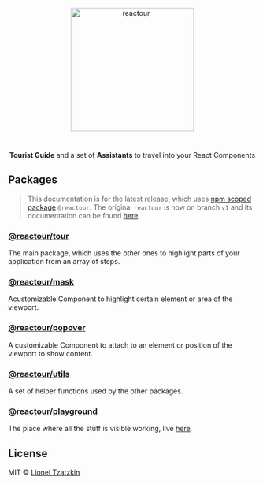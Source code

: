 <p align="center">
  <img alt="reactour" title="reactour" src="https://raw.githubusercontent.com/elrumordelaluz/reactour/master/logo.svg" width="250">
</p>
<p align="center" style="margin-top: 40px">
  <strong>Tourist Guide</strong> and a set of <strong>Assistants</strong> to travel into your React Components
</p>

## Packages

> This documentation is for the latest release, which uses [npm scoped package](https://docs.npmjs.com/cli/v7/using-npm/scope) `@reactour`. The original `reactour` is now on branch `v1` and its documentation can be found [here](https://github.com/elrumordelaluz/reactour/tree/v1).

### [@reactour/tour](https://github.com/elrumordelaluz/reactour/tree/master/packages/tour)

The main package, which uses the other ones to highlight parts of your application from an array of steps.

### [@reactour/mask](https://github.com/elrumordelaluz/reactour/tree/master/packages/mask)

Acustomizable Component to highlight certain element or area of the viewport.

### [@reactour/popover](https://github.com/elrumordelaluz/reactour/tree/master/packages/popover)

A customizable Component to attach to an element or position of the viewport to show content.

### [@reactour/utils](https://github.com/elrumordelaluz/reactour/tree/master/packages/utils)

A set of helper functions used by the other packages.

### [@reactour/playground](https://github.com/elrumordelaluz/reactour/tree/master/packages/playground)

The place where all the stuff is visible working, live [here](https://reactour.vercel.app/).

## License

MIT © [Lionel Tzatzkin](https://lionel.tzatzk.in)
